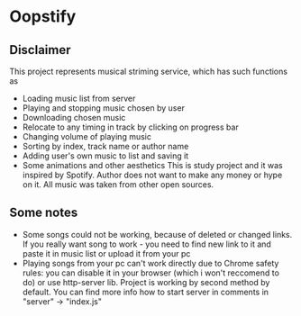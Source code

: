 # Oopstify

## Disclaimer
This project represents musical striming service, which has such functions as
* Loading music list from server
* Playing and stopping music chosen by user
* Downloading chosen music
* Relocate to any timing in track by clicking on progress bar
* Changing volume of playing music
* Sorting by index, track name or author name
* Adding user's own music to list and saving it
* Some animations and other aesthetics
This is study project and it was inspired by Spotify. Author does not want to make any money or hype on it.
All music was taken from other open sources.

## Some notes
* Some songs could not be working, because of deleted or changed links. If you really want song to work - you need to find new link to it and paste it in music list or upload it from your pc
* Playing songs from your pc can't work directly due to Chrome safety rules: you can disable it in your browser (which i won't reccomend to do) or use http-server lib. Project is working by second method by default. You can find more info how to start server in comments in "server" -> "index.js"
